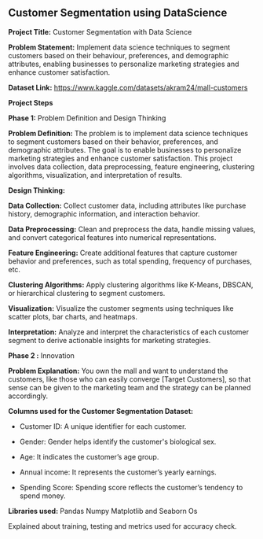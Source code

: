 ## Customer Segmentation using DataScience
**Project Title:** Customer Segmentation with Data Science

**Problem Statement:** Implement data science techniques to segment customers based on their behaviour, preferences, and demographic attributes, enabling businesses to personalize marketing strategies and enhance customer satisfaction.

**Dataset Link:** https://www.kaggle.com/datasets/akram24/mall-customers

**Project Steps**

**Phase 1:** Problem Definition and Design Thinking

**Problem Definition:** The problem is to implement data science techniques to segment customers based on their behavior, preferences, and demographic attributes. The goal is to enable businesses to personalize marketing strategies and enhance customer satisfaction. This project involves data collection, data preprocessing, feature engineering, clustering algorithms, visualization, and interpretation of results.

**Design Thinking:**

**Data Collection:** Collect customer data, including attributes like purchase history, demographic information, and interaction behavior.

**Data Preprocessing:** Clean and preprocess the data, handle missing values, and convert categorical features into numerical representations.

**Feature Engineering:** Create additional features that capture customer behavior and preferences, such as total spending, frequency of purchases, etc.

**Clustering Algorithms:** Apply clustering algorithms like K-Means, DBSCAN, or hierarchical clustering to segment customers.

**Visualization:** Visualize the customer segments using techniques like scatter plots, bar charts, and heatmaps.

**Interpretation:** Analyze and interpret the characteristics of each customer segment to derive actionable insights for marketing strategies.

**Phase 2 :** Innovation

**Problem Explanation:** You own the mall and want to understand the customers, like those who can easily converge [Target Customers], so that sense can be given to the marketing team and the strategy can be planned accordingly.

**Columns used for the Customer Segmentation Dataset:**

- Customer ID:
 A unique identifier for each customer. 

- Gender:
 Gender helps identify the customer's biological sex.

- Age: 
It indicates the customer’s age group.

- Annual income:
 It represents the customer’s yearly earnings.

- Spending Score:
 Spending score reflects the customer’s tendency to spend money.

**Libraries used:**
Pandas
Numpy
Matplotlib and Seaborn
Os

Explained about training, testing and metrics used for accuracy check.




